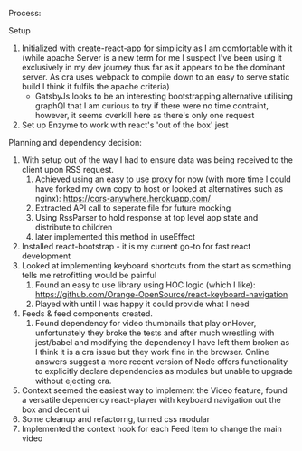 Process:

Setup

1. Initialized with create-react-app for simplicity as I am comfortable with it (while apache Server is a new term for me I suspect I've been using it exclusively in my dev journey thus far as it appears to be the dominant server. As cra uses webpack to compile down to an easy to serve static build I think it fulfils the apache criteria)
   - GatsbyJs looks to be an interesting bootstrapping alternative utilising graphQl that I am curious to try if there were no time contraint, however, it seems overkill here as there's only one request
2. Set up Enzyme to work with react's 'out of the box' jest

Planning and dependency decision:

1. With setup out of the way I had to ensure data was being received to the client upon RSS request.
   1. Achieved using an easy to use proxy for now (with more time I could have forked my own copy to host or looked at alternatives such as nginx): https://cors-anywhere.herokuapp.com/
   2. Extracted API call to seperate file for future mocking
   3. Using RssParser to hold response at top level app state and distribute to children
   4. later implemented this method in useEffect
2. Installed react-bootstrap - it is my current go-to for fast react development
3. Looked at implementing keyboard shortcuts from the start as something tells me retrofitting would be painful
   1. Found an easy to use library using HOC logic (which I like): https://github.com/Orange-OpenSource/react-keyboard-navigation
   2. Played with until I was happy it could provide what I need
4. Feeds & feed components created.
   1. Found dependency for video thumbnails that play onHover, unfortunately they broke the tests and after much wrestling with jest/babel and modifying the dependency I have left them broken as I think it is a cra issue but they work fine in the browser. Online answers suggest a more recent version of Node offers functionality to explicitly declare dependencies as modules but unable to upgrade without ejecting cra.
5. Context seemed the easiest way to implement the Video feature, found a versatile dependency react-player with keyboard navigation out the box and decent ui
6. Some cleanup and refactorng, turned css modular
7. Implemented the context hook for each Feed Item to change the main video
